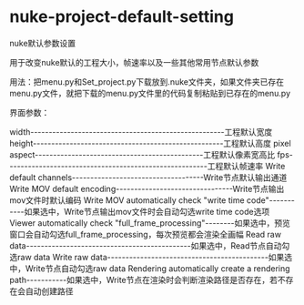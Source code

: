 # nuke-project-default-setting


nuke默认参数设置

用于改变nuke默认的工程大小，帧速率以及一些其他常用节点默认参数

用法：把menu.py和Set_project.py下载放到.nuke文件夹，如果文件夹已存在menu.py文件，就把下载的menu.py文件里的代码复制粘贴到已存在的menu.py

界面参数：

width-----------------------------------------------------工程默认宽度
height----------------------------------------------------工程默认高度
pixel aspect----------------------------------------------工程默认像素宽高比
fps-------------------------------------------------------工程默认帧速率
Write default channels------------------------------------Write节点默认输出通道
Write MOV default encoding--------------------------------Write节点输出mov文件时默认编码
Write MOV automatically check "write time code"-----------如果选中，Write节点输出mov文件时会自动勾选write time code选项
Viewer automatically check "full_frame_processing"--------如果选中，预览窗口会自动勾选full_frame_processing，每次预览都会渲染全画幅
Read raw data---------------------------------------------如果选中，Read节点自动勾选raw data
Write raw data--------------------------------------------如果选中，Write节点自动勾选raw data
Rendering automatically create a rendering path-----------如果选中，Write节点在渲染时会判断渲染路径是否存在，若不存在会自动创建路径
